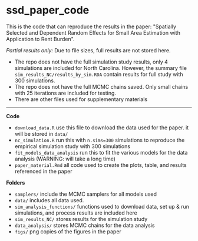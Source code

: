 # ssd_paper_code

This is the code that can reproduce the results in the paper:
"Spatially Selected and Dependent Random Effects for Small Area Estimation with Application to Rent Burden".

*Partial results only:* Due to file sizes, full results are not stored here.

* The repo does not have the full simulation study results, only 4 simulations are included for North Carolina. However, the summary file  `sim_results_NC/results_by_sim.RDA` contain results for full study with 300 simulations.  
* The repo does not have the full MCMC chains saved. Only small chains with 25 iterations are included for testing.
* There are other files used for supplementary materials 

***

**Code**

* `download_data.R` use this file to download the data used for the paper. it will be stored in `data/`
* `nc_simulation.R` run this with `n.sims=300` simulations to reproduce the empirical simulation study with 300 simulations
* `fit_models_data_analysis` run this to fit the various models for the data analysis (WARNING: will take a long time)
* `paper_material.Rmd` all code used to create the plots, table, and results referenced in the paper

**Folders**

* `samplers/` include the MCMC samplers for all models used
* `data/` includes all data used.
* `sim_analysis_functions/` functions used to download data, set up & run simulations, and process results are included here
*  `sim_results_NC/` stores results for the simulation study
* `data_analysis/` stores MCMC chains for the data analysis
* `figs/` png copies of the figures in the paper
